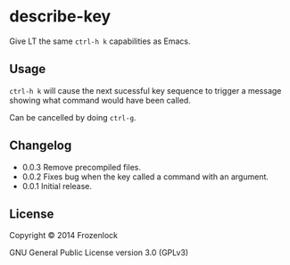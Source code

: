 # describe-key

Give LT the same `ctrl-h k` capabilities as Emacs.

## Usage

`ctrl-h k` will cause the next sucessful key sequence to trigger a message showing what command would have been called.

Can be cancelled by doing `ctrl-g`.

## Changelog

* 0.0.3 Remove precompiled files.
* 0.0.2 Fixes bug when the key called a command with an argument.
* 0.0.1 Initial release.

## License

Copyright © 2014 Frozenlock

GNU General Public License version 3.0 (GPLv3)

